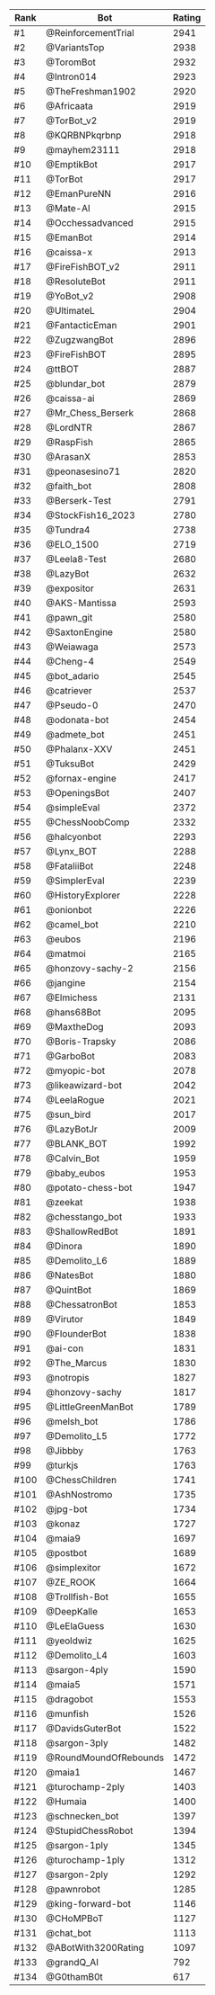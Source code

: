 Rank|Bot|Rating
---|---|---
#1|@ReinforcementTrial|2941
#2|@VariantsTop|2938
#3|@ToromBot|2932
#4|@Intron014|2923
#5|@TheFreshman1902|2920
#6|@Africaata|2919
#7|@TorBot_v2|2919
#8|@KQRBNPkqrbnp|2918
#9|@mayhem23111|2918
#10|@EmptikBot|2917
#11|@TorBot|2917
#12|@EmanPureNN|2916
#13|@Mate-AI|2915
#14|@Occhessadvanced|2915
#15|@EmanBot|2914
#16|@caissa-x|2913
#17|@FireFishBOT_v2|2911
#18|@ResoluteBot|2911
#19|@YoBot_v2|2908
#20|@UltimateL|2904
#21|@FantacticEman|2901
#22|@ZugzwangBot|2896
#23|@FireFishBOT|2895
#24|@ttBOT|2887
#25|@blundar_bot|2879
#26|@caissa-ai|2869
#27|@Mr_Chess_Berserk|2868
#28|@LordNTR|2867
#29|@RaspFish|2865
#30|@ArasanX|2853
#31|@peonasesino71|2820
#32|@faith_bot|2808
#33|@Berserk-Test|2791
#34|@StockFish16_2023|2780
#35|@Tundra4|2738
#36|@ELO_1500|2719
#37|@Leela8-Test|2680
#38|@LazyBot|2632
#39|@expositor|2631
#40|@AKS-Mantissa|2593
#41|@pawn_git|2580
#42|@SaxtonEngine|2580
#43|@Weiawaga|2573
#44|@Cheng-4|2549
#45|@bot_adario|2545
#46|@catriever|2537
#47|@Pseudo-0|2470
#48|@odonata-bot|2454
#49|@admete_bot|2451
#50|@Phalanx-XXV|2451
#51|@TuksuBot|2429
#52|@fornax-engine|2417
#53|@OpeningsBot|2407
#54|@simpleEval|2372
#55|@ChessNoobComp|2332
#56|@halcyonbot|2293
#57|@Lynx_BOT|2288
#58|@FataliiBot|2248
#59|@SimplerEval|2239
#60|@HistoryExplorer|2228
#61|@onionbot|2226
#62|@camel_bot|2210
#63|@eubos|2196
#64|@matmoi|2165
#65|@honzovy-sachy-2|2156
#66|@jangine|2154
#67|@Elmichess|2131
#68|@hans68Bot|2095
#69|@MaxtheDog|2093
#70|@Boris-Trapsky|2086
#71|@GarboBot|2083
#72|@myopic-bot|2078
#73|@likeawizard-bot|2042
#74|@LeelaRogue|2021
#75|@sun_bird|2017
#76|@LazyBotJr|2009
#77|@BLANK_BOT|1992
#78|@Calvin_Bot|1959
#79|@baby_eubos|1953
#80|@potato-chess-bot|1947
#81|@zeekat|1938
#82|@chesstango_bot|1933
#83|@ShallowRedBot|1891
#84|@Dinora|1890
#85|@Demolito_L6|1889
#86|@NatesBot|1880
#87|@QuintBot|1869
#88|@ChessatronBot|1853
#89|@Virutor|1849
#90|@FlounderBot|1838
#91|@ai-con|1831
#92|@The_Marcus|1830
#93|@notropis|1827
#94|@honzovy-sachy|1817
#95|@LittleGreenManBot|1789
#96|@melsh_bot|1786
#97|@Demolito_L5|1772
#98|@Jibbby|1763
#99|@turkjs|1763
#100|@ChessChildren|1741
#101|@AshNostromo|1735
#102|@jpg-bot|1734
#103|@konaz|1727
#104|@maia9|1697
#105|@postbot|1689
#106|@simplexitor|1672
#107|@ZE_ROOK|1664
#108|@Trollfish-Bot|1655
#109|@DeepKalle|1653
#110|@LeElaGuess|1630
#111|@yeoldwiz|1625
#112|@Demolito_L4|1603
#113|@sargon-4ply|1590
#114|@maia5|1571
#115|@dragobot|1553
#116|@munfish|1526
#117|@DavidsGuterBot|1522
#118|@sargon-3ply|1482
#119|@RoundMoundOfRebounds|1472
#120|@maia1|1467
#121|@turochamp-2ply|1403
#122|@Humaia|1400
#123|@schnecken_bot|1397
#124|@StupidChessRobot|1394
#125|@sargon-1ply|1345
#126|@turochamp-1ply|1312
#127|@sargon-2ply|1292
#128|@pawnrobot|1285
#129|@king-forward-bot|1146
#130|@CHoMPBoT|1127
#131|@chat_bot|1113
#132|@ABotWith3200Rating|1097
#133|@grandQ_AI|792
#134|@G0thamB0t|617
